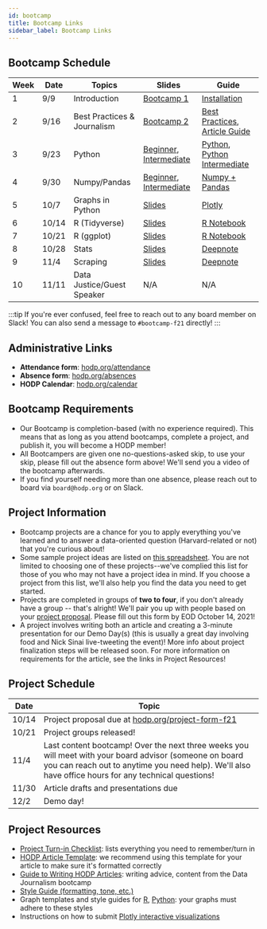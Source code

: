 ```yaml
---
id: bootcamp
title: Bootcamp Links
sidebar_label: Bootcamp Links
---
```


## Bootcamp Schedule 

| Week        | Date    | Topics                        | Slides         | Guide                                                      |
| ----------- | ------- | ----------------------------- | -------------- | ---------------------------------------------------------- |
| 1           | 9/9     | Introduction                  | [Bootcamp 1](https://docs.google.com/presentation/d/14qDlkedzyzqxdMjJonw1h4IYTBLagGoyPV93S2Ak-nY/edit?usp=sharing) |  [Installation](https://docs.hodp.org/docs/installation)   |
| 2           | 9/16    | Best Practices & Journalism   | [Bootcamp 2](https://docs.google.com/presentation/d/1eBF_dYUgltFFbkinKw8hEoVLJlxbqIsC-32UUyoOO80/edit?usp=sharing) | [Best Practices](https://docs.hodp.org/docs/good-practices), [Article Guide](https://docs.hodp.org/docs/article-guide) |
| 3           | 9/23    | Python                        | [Beginner](https://docs.google.com/presentation/d/14L22QOzyqRQsE9fjvBqtW9RLpEQoc2OyBpvNEJBrKwc/edit?usp=sharing), [Intermediate](https://docs.google.com/presentation/d/1PzBsynLuAk-poI_Rj25_U1Jo_9SDaCTBiJ85JD__FQE/edit?usp=sharing) | [Python](https://docs.hodp.org/docs/python), [Python Intermediate](https://docs.hodp.org/docs/python-intermediate) |
| 4           | 9/30    | Numpy/Pandas                  | [Beginner](https://docs.google.com/presentation/d/1RbPVVDEt6r0Io51NioNoOSfg0BWZ85c0wkJ4BwDVPkU/edit?usp=sharing), [Intermediate](https://docs.google.com/presentation/d/1BzDISDGKyw301qS6Kp23b9OD6_qFg9yEkGYixu6kC3k/edit?usp=sharing) | [Numpy + Pandas](https://docs.hodp.org/docs/numpy-pandas) |
| 5           | 10/7    | Graphs in Python              | [Slides](https://docs.google.com/presentation/d/1HlX2mPLxN2j2SsQgUIw-25g4AxqpQEHQPo8jI-nj8Ek/edit?usp=sharing) | [Plotly](https://docs.hodp.org/docs/plotly/) |
| 6           | 10/14   | R (Tidyverse)                    | [Slides](https://docs.google.com/presentation/d/1B-Yn5m_q_BkW7xjTQNmrz9SY1WBQmmnGnZkAF6lKCLw/edit?usp=sharing) | [R Notebook](https://tinyurl.com/hodp-r2021) |
| 7           | 10/21   | R (ggplot)                         | [Slides](https://docs.google.com/presentation/d/1U1EMLhfSJa2NGkCycU7sZkE7DGXgv7iPubpp0RLAcoo/edit?usp=sharing) | [R Notebook](https://tinyurl.com/hodp-ggplot-f21) |
| 8           | 10/28   | Stats                      | [Slides](https://docs.google.com/presentation/d/1Dcck9fft4HB6oK5vCb-eyRd2yjWF8_xC9CYUOr1uuyM/edit?usp=sharing) | [Deepnote](https://hodp.org/bootcamp-stats) |
| 9           | 11/4    | Scraping                  | [Slides](https://docs.google.com/presentation/d/1dxPM4bsMUQALEwnGhplrcLy2IbMF90VrjOv0QNlSwzw/edit?usp=sharing) | [Deepnote](https://tinyurl.com/bootcamp-f21-scraping) |
| 10          | 11/11   | Data Justice/Guest Speaker                 | N/A            | N/A |

:::tip
If you're ever confused, feel free to reach out to any board member on Slack! You can also send a message to `#bootcamp-f21` directly!
:::

## Administrative Links
- **Attendance form**: [hodp.org/attendance](http://hodp.org/attendance)
- **Absence form**: [hodp.org/absences](http://hodp.org/absences)
- **HODP Calendar**: [hodp.org/calendar](http://hodp.org/calendar)

## Bootcamp Requirements
- Our Bootcamp is completion-based (with no experience required). This means that as long as you attend bootcamps, complete a project, and publish it, you will become a HODP member!
- All Bootcampers are given one no-questions-asked skip, to use your skip, please fill out the absence form above! We'll send you a video of the bootcamp afterwards. 
- If you find yourself needing more than one absence, please reach out to board via `board@hodp.org` or on Slack.

## Project Information
- Bootcamp projects are a chance for you to apply everything you've learned and to answer a data-oriented question (Harvard-related or not) that you're curious about!
- Some sample project ideas are listed on [this spreadsheet](http://hodp.org/bootcamp-projects-f21). You are not limited to choosing one of these projects--we've complied this list for those of you who may not have a project idea in mind. If you choose a project from this list, we'll also help you find the data you need to get started.
- Projects are completed in groups of **two to four**, if you don't already have a group -- that's alright! We'll pair you up with people based on your [project proposal](http://hodp.org/project-form-f21). Please fill out this form by EOD October 14, 2021!
- A project involves writing both an article and creating a 3-minute presentation for our Demo Day(s) (this is usually a great day involving food and Nick Sinai live-tweeting the event)! More info about project finalization steps will be released soon.
For more information on requirements for the article, see the links in Project Resources!

## Project Schedule
| Date        | Topic |
| ----------- | -------|
| 10/14      | Project proposal due at [hodp.org/project-form-f21](hodp.org/project-form-f21) |
| 10/21      | Project groups released! |
| 11/4     | Last content bootcamp! Over the next three weeks you will meet with your board advisor (someone on board you can reach out to anytime you need help). We'll also have office hours for any technical questions! |
| 11/30       | Article drafts and presentations due |
| 12/2        | Demo day! |

## Project Resources
- [Project Turn-in Checklist](https://docs.google.com/document/d/1cSd5UGQHeCy1KEvp4HE_HcadZcxAk-aUAtof1vZbK4M/edit?usp=sharing): lists everything you need to remember/turn in
- [HODP Article Template](https://docs.google.com/document/d/1oeDl3xG61z7aHbzZnq64nnDlHMyJiB1SgCrkaTpw4bs/edit?usp=sharing): we recommend using this template for your article to make sure it's formatted correctly
- [Guide to Writing HODP Articles](https://docs.hodp.org/docs/article-guide): writing advice, content from the Data Journalism bootcamp
- [Style Guide (formatting, tone, etc.)](https://docs.hodp.org/docs/style-guide)
- Graph templates and style guides for [R](https://github.com/HarvardOpenData/HODP-StyleGuide), [Python](https://deepnote.com/project/b78569dd-8fe2-4351-b551-2db935360f0c#%2Fnotebook.ipynb): your graphs must adhere to these styles
- Instructions on how to submit [Plotly interactive visualizations](https://docs.google.com/document/d/1vwdV0nyhwZdc8H8wLF4CEfnEDZrX3cfDaFgdDK5iKx0/edit?usp=sharing)
